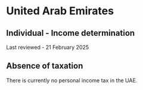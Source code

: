 # United Arab Emirates
## Individual - Income determination
Last reviewed - 21 February 2025
## Absence of taxation
There is currently no personal income tax in the UAE.
